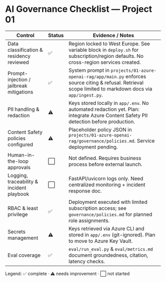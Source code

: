 # AI Governance Checklist — Project 01

| Control | Status | Evidence / Notes |
| --- | --- | --- |
| Data classification & residency reviewed | ✅ | Region locked to West Europe. See variable block in `deploy.sh` for subscription/region defaults. No cross-region services created. |
| Prompt-injection / jailbreak mitigations | ✅ | System prompt in `projects/01-azure-openai-rag/app/main.py` enforces source citing & refusal. Retrieval scope limited to markdown docs via `app/ingest.py`. |
| PII handling & redaction | ⚠️ | Keys stored locally in `app/.env`. No automated redaction yet. Plan: integrate Azure Content Safety PII detection before production. |
| Content Safety policies configured | ⚠️ | Placeholder policy JSON in `projects/01-azure-openai-rag/governance/policies.md`. Service deployment pending. |
| Human-in-the-loop approvals | ⬜️ | Not defined. Requires business process before external launch. |
| Logging, traceability & incident playbook | ⬜️ | FastAPI/uvicorn logs only. Need centralized monitoring + incident response doc. |
| RBAC & least privilege | ✅ | Deployment executed with limited subscription access; see `governance/policies.md` for planned role assignments. |
| Secrets management | ⚠️ | Keys retrieved via Azure CLI and stored in `app/.env` (git-ignored). Plan to move to Azure Key Vault. |
| Eval coverage | ✅ | `eval/run_eval.py` & `eval/metrics.md` document groundedness, citation, latency checks. |

Legend: ✅ complete · ⚠️ needs improvement · ⬜️ not started
